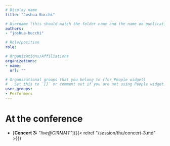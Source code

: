 ```yaml
---
# Display name
title: "Joshua Bucchi"

# Username (this should match the folder name and the name on publications)
authors:
- "joshua-bucchi"

# Role/position
role:

# Organizations/Affiliations
organizations:
- name: 
  url: ""

# Organizational groups that you belong to (for People widget)
#   Set this to `[]` or comment out if you are not using People widget.
user_groups:
- Performers
---
```


<!-- # About

Elit exercitation eu occaecat velit ad. -->

# At the conference

- [**Concert 3:** *"live@CIRMMT"*]({{< relref "/session/thu/concert-3.md" >}})